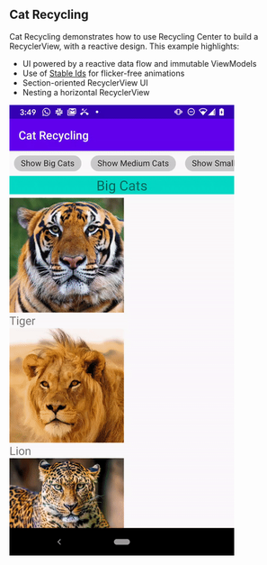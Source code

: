 ## Cat Recycling
Cat Recycling demonstrates how to use Recycling Center to build a RecyclerView, with a reactive design. This example highlights:

* UI powered by a reactive data flow and immutable ViewModels
* Use of [Stable Ids](https://developer.android.com/reference/kotlin/androidx/recyclerview/widget/RecyclerView.Adapter#hasstableids) for flicker-free animations
* Section-oriented RecyclerView UI
* Nesting a horizontal RecyclerView

![Cat Recycling](cats.gif)